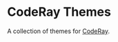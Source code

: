 # CodeRay Themes

A collection of themes for [CodeRay][].

  [CodeRay]: http://coderay.rubychan.de/
